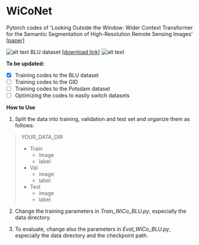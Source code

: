 # WiCoNet
Pytorch codes of 'Looking Outside the Window: Wider Context Transformer for the Semantic Segmentation of High-Resolution Remote Sensing Images' [[paper]](http://arxiv.org/abs/2106.15754)

![alt text](https://github.com/ggsDing/WiCoNet/blob/main/flow_chart.png)
BLU dataset [[download link]](https://rslab.disi.unitn.it/dataset/BLU/)
![alt text](https://github.com/ggsDing/WiCoNet/blob/main/data_BLU.png)

**To be updated:**
- [x] Training codes to the BLU dataset
- [ ] Training codes to the GID
- [ ] Training codes to the Potsdam dataset
- [ ] Optimizing the codes to easily switch datasets

**How to Use**
1. Split the data into training, validation and test set and organize them as follows:

>YOUR_DATA_DIR
>  - Train
>    - image
>    - label
>  - Val
>    - image
>    - label
>  - Test
>    - image
>    - label

2. Change the training parameters in *Train_WiCo_BLU.py*, especially the data directory.

3. To evaluate, change also the parameters in *Eval_WiCo_BLU.py*, especially the data directory and the checkpoint path.
